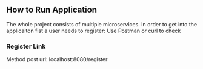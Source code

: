 ## How to Run Application

The whole project consists of multiple microservices. In order to get into the applicaiton fist a user needs to register:
Use Postman or curl to check
### Register Link 
Method post
url: localhost:8080/register 
<!--stackedit_data:
eyJoaXN0b3J5IjpbLTI4MTk3MjE4NF19
-->